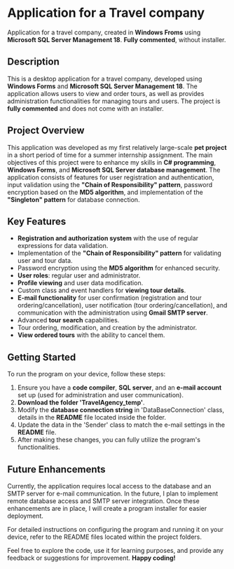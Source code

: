 # Application for a Travel company
Application for a travel company, created in **Windows Froms** using **Microsoft SQL Server Management 18**. **Fully commented**, without installer.

## Description
This is a desktop application for a travel company, developed using **Windows Forms** and **Microsoft SQL Server Management 18**. The application allows users to view and order tours, as well as provides administration functionalities for managing tours and users. The project is **fully commented** and does not come with an installer.

## Project Overview
This application was developed as my first relatively large-scale **pet project** in a short period of time for a summer internship assignment. The main objectives of this project were to enhance my skills in **C# programming**, **Windows Forms**, and **Microsoft SQL Server database management**. The application consists of features for user registration and authentication, input validation using the **"Chain of Responsibility" pattern**, password encryption based on the **MD5 algorithm**, and implementation of the **"Singleton" pattern** for database connection.

## Key Features
- **Registration and authorization system** with the use of regular expressions for data validation.
- Implementation of the **"Chain of Responsibility" pattern** for validating user and tour data.
- Password encryption using the **MD5 algorithm** for enhanced security.
- **User roles**: regular user and administrator.
- **Profile viewing** and user data modification.
- Custom class and event handlers for **viewing tour details**.
- **E-mail functionality** for user confirmation (registration and tour ordering/cancellation), user notification (tour ordering/cancellation), and communication with the administration using **Gmail SMTP server**.
- Advanced **tour search** capabilities.
- Tour ordering, modification, and creation by the administrator.
- **View ordered tours** with the ability to cancel them.

## Getting Started
To run the program on your device, follow these steps:

1. Ensure you have a **code compiler**, **SQL server**, and an **e-mail account** set up (used for administration and user communication).
1. **Download the folder 'TravelAgency_temp'**.
1. Modify the **database connection string** in 'DataBaseConnection' class, details in the **README** file located inside the folder.
1. Update the data in the 'Sender' class to match the e-mail settings in the **README** file.
1. After making these changes, you can fully utilize the program's functionalities.

## Future Enhancements
Currently, the application requires local access to the database and an SMTP server for e-mail communication. In the future, I plan to implement remote database access and SMTP server integration. Once these enhancements are in place, I will create a program installer for easier deployment.

For detailed instructions on configuring the program and running it on your device, refer to the README files located within the project folders.

Feel free to explore the code, use it for learning purposes, and provide any feedback or suggestions for improvement. **Happy coding!**
